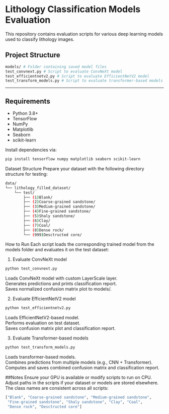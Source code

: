 # Lithology Classification Models Evaluation

This repository contains evaluation scripts for various deep learning models used to classify lithology images.

## Project Structure
```bash
models/ # Folder containing saved model files
test_convnext.py # Script to evaluate ConvNeXt model
test_efficientnetv2.py # Script to evaluate EfficientNetV2 model
test_transform_models.py # Script to evaluate transformer-based models
```

---

## Requirements

- Python 3.8+
- TensorFlow
- NumPy
- Matplotlib
- Seaborn
- scikit-learn

Install dependencies via:

```bash
pip install tensorflow numpy matplotlib seaborn scikit-learn
```

Dataset Structure
Prepare your dataset with the following directory structure for testing:
```bash
data/
└── lithology_filled_dataset/
    └── test/
        ├── (1)Blank/
        ├── (2)Coarse-grained sandstone/
        ├── (3)Medium-grained sandstone/
        ├── (4)Fine-grained sandstone/
        ├── (5)Shaly sandstone/
        ├── (6)Clay/
        ├── (7)Coal/
        ├── (8)Dense rock/
        └── (999)Desctructed core/
```
How to Run
Each script loads the corresponding trained model from the models folder and evaluates it on the test dataset:

1. Evaluate ConvNeXt model
```bash
python test_convnext.py
```

Loads ConvNeXt model with custom LayerScale layer.  
Generates predictions and prints classification report.  
Saves normalized confusion matrix plot to models/.  

2. Evaluate EfficientNetV2 model
```bash
python test_efficientnetv2.py
```
Loads EfficientNetV2-based model.  
Performs evaluation on test dataset.  
Saves confusion matrix plot and classification report.  

3. Evaluate Transformer-based models
```bash
python test_transform_models.py
```
Loads transformer-based models.  
Combines predictions from multiple models (e.g., CNN + Transformer).  
Computes and saves combined confusion matrix and classification report.  

##Notes
Ensure your GPU is available or modify scripts to run on CPU.  
Adjust paths in the scripts if your dataset or models are stored elsewhere.  
The class names are consistent across all scripts:  
```bash
["Blank", "Coarse-grained sandstone", "Medium-grained sandstone", 
 "Fine-grained sandstone", "Shaly sandstone", "Clay", "Coal", 
 "Dense rock", "Desctructed core"]
```
